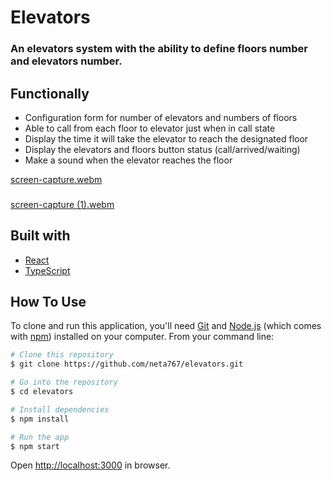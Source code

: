 # Elevators

### An elevators system with the ability to define floors number and elevators number.

## Functionally

- Configuration form for number of elevators and numbers of floors
- Able to call from each floor to elevator just when in call state
- Display the time it will take the elevator to reach the designated floor
- Display the elevators and floors button status (call/arrived/waiting)
- Make a sound when the elevator reaches the floor

[screen-capture.webm](https://user-images.githubusercontent.com/59369034/225016970-df01ffd8-959c-4b97-bd1a-d5f4231c180d.webm|width=100)
###
[screen-capture (1).webm](https://user-images.githubusercontent.com/59369034/225017193-8025a976-d1be-404c-ba74-324447615065.webm|width=100)

## Built with

- [React](https://reactjs.org/)
- [TypeScript](https://www.typescriptlang.org/)

## How To Use

To clone and run this application, you'll need [Git](https://git-scm.com) and [Node.js](https://nodejs.org/en/download/) (which comes with [npm](http://npmjs.com)) installed on your computer. From your command line:

```bash
# Clone this repository
$ git clone https://github.com/neta767/elevators.git

# Go into the repository
$ cd elevators

# Install dependencies
$ npm install

# Run the app
$ npm start
```

Open [http://localhost:3000](http://localhost:3000) in browser.
